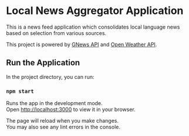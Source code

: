 # Local News Aggregator Application

This is a news feed application which consolidates local language news based on selection from various sources.

This project is powered by  [GNews API](https://gnews.io/) and [Open Weather API](https://openweathermap.org/api).

## Run the Application

In the project directory, you can run:

### `npm start`

Runs the app in the development mode.\
Open [http://localhost:3000](http://localhost:3000) to view it in your browser.

The page will reload when you make changes.\
You may also see any lint errors in the console.

